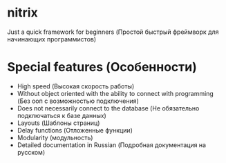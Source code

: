 # nitrix
Just a quick framework for beginners (Простой быстрый фреймворк для начинающих программистов)

# Special features (Особенности)
- High speed (Высокая скорость работы)
- Without object oriented with the ability to connect with programming (Без ооп с возможностью подключения)
- Does not necessarily connect to the database (Не обязательно подключаться к базе данных)
- Layouts (Шаблоны страниц)
- Delay functions (Отложенные функции)
- Modularity (модульность)
- Detailed documentation in Russian (Подробная документация на русском)